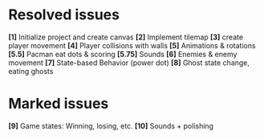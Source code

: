 # Resolved issues
**[1]** Initialize project and create canvas 
**[2]** Implement tilemap
**[3]** create player movement
**[4]** Player collisions with walls
**[5]** Animations & rotations
**[5.5]** Pacman eat dots & scoring
**[5.75]** Sounds
**[6]** Enemies & enemy movement
**[7]** State-based Behavior (power dot)
**[8]** Ghost state change, eating ghosts


# Marked issues
**[9]** Game states: Winning, losing, etc.
**[10]** Sounds + polishing